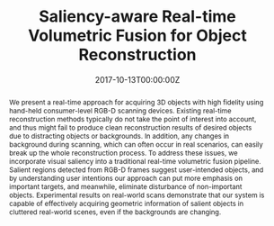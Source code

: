 ---
title: "Saliency-aware Real-time Volumetric Fusion for Object Reconstruction"
authors:
- admin
- Kang Chen
- Minghua Liu
- Hongbo Fu
- Shi-Min Hu
author_notes:
- "Corresponding Author"
- 
- 
- 
- 
date: "2017-10-13T00:00:00Z"
doi: "10.1111/cgf.13282"

# Schedule page publish date (NOT publication's date).
publishDate: "2017-10-13T00:00:00Z"

# Publication type.
# Accepts a single type but formatted as a YAML list (for Hugo requirements).
# Enter a publication type from the CSL standard.
publication_types: ["article-journal"]

# Publication name and optional abbreviated publication name.
publication: "Computer Graphics Forum"
publication_short: "CGF"

abstract: We present a real-time approach for acquiring 3D objects with high fidelity using hand-held consumer-level RGB-D scanning devices. Existing real-time reconstruction methods typically do not take the point of interest into account, and thus might fail to produce clean reconstruction results of desired objects due to distracting objects or backgrounds. In addition, any changes in background during scanning, which can often occur in real scenarios, can easily break up the whole reconstruction process. To address these issues, we incorporate visual saliency into a traditional real-time volumetric fusion pipeline. Salient regions detected from RGB-D frames suggest user-intended objects, and by understanding user intentions our approach can put more emphasis on important targets, and meanwhile, eliminate disturbance of non-important objects. Experimental results on real-world scans demonstrate that our system is capable of effectively acquiring geometric information of salient objects in cluttered real-world scenes, even if the backgrounds are changing.

# Summary. An optional shortened abstract.
# summary: Lorem ipsum dolor sit amet, consectetur adipiscing elit. Duis posuere tellus ac convallis placerat. Proin tincidunt magna sed ex sollicitudin condimentum.

tags:
- 3D Reconstruction
- CGF
featured: false

# links:
# - name: ""
#   url: ""
url_pdf: 'https://onlinelibrary.wiley.com/doi/10.1111/cgf.13282'
url_code: 'https://github.com/HugoBlox/hugo-blox-builder'
url_dataset: ''
url_poster: ''
url_project: ''
url_slides: ''
url_source: ''
url_video: ''

# Featured image
# To use, add an image named `featured.jpg/png` to your page's folder. 
image:
  caption: ""
  focal_point: ""
  preview_only: false

# Associated Projects (optional).
#   Associate this publication with one or more of your projects.
#   Simply enter your project's folder or file name without extension.
#   E.g. `internal-project` references `content/project/internal-project/index.md`.
#   Otherwise, set `projects: []`.
projects: []

# Slides (optional).
#   Associate this publication with Markdown slides.
#   Simply enter your slide deck's filename without extension.
#   E.g. `slides: "example"` references `content/slides/example/index.md`.
#   Otherwise, set `slides: ""`.
slides: ""
---